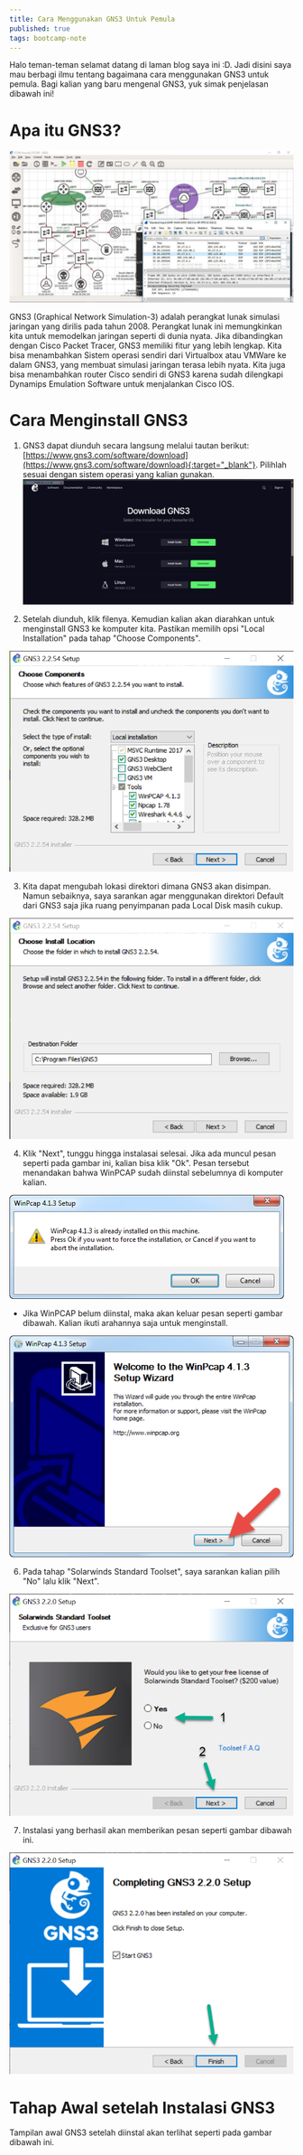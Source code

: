 ```yaml
---
title: Cara Menggunakan GNS3 Untuk Pemula
published: true
tags: bootcamp-note
---
```

Halo teman-teman selamat datang di laman blog saya ini :D. Jadi disini saya mau berbagi ilmu tentang bagaimana cara menggunakan GNS3 untuk pemula. Bagi kalian yang baru mengenal GNS3, yuk simak penjelasan dibawah ini!

# Apa itu GNS3?
![gns3-image](/assets/images/gns3-image.png)

GNS3 (Graphical Network Simulation-3) adalah perangkat lunak simulasi jaringan yang dirilis pada tahun 2008. Perangkat lunak ini memungkinkan kita untuk memodelkan jaringan seperti di dunia nyata. Jika dibandingkan dengan Cisco Packet Tracer, GNS3 memiliki fitur yang lebih lengkap. Kita bisa menambahkan Sistem operasi sendiri dari Virtualbox atau VMWare ke dalam GNS3, yang membuat simulasi jaringan terasa lebih nyata. Kita juga bisa menambahkan router Cisco sendiri di GNS3 karena sudah dilengkapi Dynamips Emulation Software untuk menjalankan Cisco IOS. 

# Cara Menginstall GNS3
1. GNS3 dapat diunduh secara langsung melalui tautan berikut: [https://www.gns3.com/software/download](https://www.gns3.com/software/download){:target="_blank"}. Pilihlah sesuai dengan sistem operasi yang kalian gunakan.
![gns3-image](/assets/images/gns3-tutorial-1.png)

2. Setelah diunduh, klik filenya. Kemudian kalian akan diarahkan untuk menginstall GNS3 ke komputer kita. Pastikan memilih opsi "Local Installation" pada tahap "Choose Components".

![gns3-image](/assets/images/gns3-tutorial-2.png)

3. Kita dapat mengubah lokasi direktori dimana GNS3 akan disimpan. Namun sebaiknya, saya sarankan agar menggunakan direktori Default dari GNS3 saja jika ruang penyimpanan pada Local Disk masih cukup.

![gns3-image](/assets/images/gns3-tutorial-3.png)

4. Klik "Next", tunggu hingga instalasai selesai. Jika ada muncul pesan seperti pada gambar ini, kalian bisa klik "Ok". Pesan tersebut menandakan bahwa WinPCAP sudah diinstal sebelumnya di komputer kalian.

![gns3-image](/assets/images/gns3-tutorial-4.png)

- Jika WinPCAP belum diinstal, maka akan keluar pesan seperti gambar dibawah. Kalian ikuti arahannya saja untuk menginstall.

![gns3-image](/assets/images/gns3-tutorial-5.png)

6. Pada tahap "Solarwinds Standard Toolset", saya sarankan kalian pilih "No" lalu klik "Next".

![gns3-image](/assets/images/gns3-tutorial-6.png)

7. Instalasi yang berhasil akan memberikan pesan seperti gambar dibawah ini.

![gns3-image](/assets/images/gns3-tutorial-7.png)

# Tahap Awal setelah Instalasi GNS3
Tampilan awal GNS3 setelah diinstal akan terlihat seperti pada gambar dibawah ini. 



